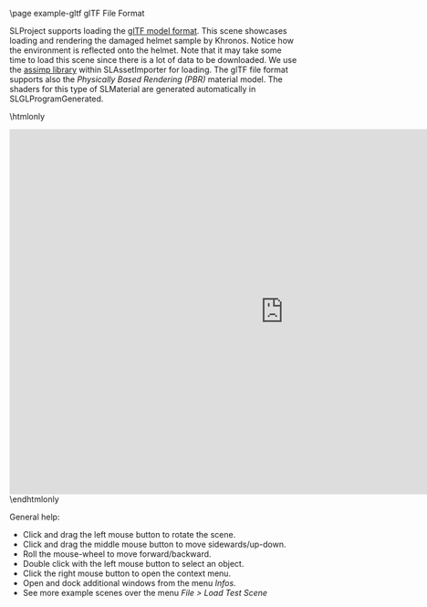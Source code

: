 \page example-gltf glTF File Format

SLProject supports loading the [glTF model format](https://en.wikipedia.org/wiki/GlTF). This scene
showcases loading and rendering the damaged helmet sample by Khronos. Notice how the environment is
reflected onto the helmet. Note that it may take some time to load this scene since there is a lot of
data to be downloaded. 
We use the [assimp library](https://github.com/assimp/assimp) within SLAssetImporter for loading. 
The glTF file format supports also the *Physically Based Rendering (PBR)* material model. 
The shaders for this type of SLMaterial are generated automatically in SLGLProgramGenerated. 

\htmlonly
<iframe src="https://pallas.ti.bfh.ch/slproject?scene=40" width="960" height="640" frameBorder="0"></iframe>
\endhtmlonly

General help:
<ul>
  <li>Click and drag the left mouse button to rotate the scene.</li>
  <li>Click and drag the middle mouse button to move sidewards/up-down.</li>
  <li>Roll the mouse-wheel to move forward/backward.</li>
  <li>Double click with the left mouse button to select an object.</li>
  <li>Click the right mouse button to open the context menu.</li>
  <li>Open and dock additional windows from the menu <em>Infos</em>.</li>
  <li>See more example scenes over the menu <em>File > Load Test Scene</em></li>
</ul>